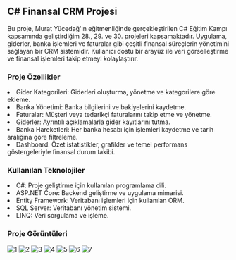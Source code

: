 <h2>C# Finansal CRM Projesi</h2>
Bu proje, Murat Yücedağ'ın eğitmenliğinde gerçekleştirilen C# Eğitim Kampı kapsamında geliştirdiğim 28., 29. ve 30. projeleri kapsamaktadır. Uygulama, giderler, banka işlemleri ve faturalar gibi çeşitli finansal süreçlerin yönetimini sağlayan bir CRM sistemidir. Kullanıcı dostu bir arayüz ile veri görselleştirme ve finansal işlemleri takip etmeyi kolaylaştırır.
<h3>Proje Özellikler</h3>

<li>Gider Kategorileri: Giderleri oluşturma, yönetme ve kategorilere göre ekleme.</li>
<li>Banka Yönetimi: Banka bilgilerini ve bakiyelerini kaydetme.</li>
<li>Faturalar: Müşteri veya tedarikçi faturalarını takip etme ve yönetme.</li>
<li>Giderler: Ayrıntılı açıklamalarla gider kayıtlarını tutma.</li>
<li>Banka Hareketleri: Her banka hesabı için işlemleri kaydetme ve tarih aralığına göre filtreleme.</li>
<li>Dashboard: Özet istatistikler, grafikler ve temel performans göstergeleriyle finansal durum takibi.</li>


<h3>Kullanılan Teknolojiler</h3>
<li>C#: Proje geliştirme için kullanılan programlama dili.</li>
<li>ASP.NET Core: Backend geliştirme ve uygulama mimarisi.</li>
<li>Entity Framework: Veritabanı işlemleri için kullanılan ORM.</li>
<li>SQL Server: Veritabanı yönetim sistemi.</li>
<li>LINQ: Veri sorgulama ve işleme.</li>

<h3>Proje Görüntüleri</h3>

![1](https://github.com/user-attachments/assets/627867a5-f07e-481f-9cde-6475f235af8b)
![2](https://github.com/user-attachments/assets/e79acac5-ce5e-47a5-9c9c-9646eb4e2955)
![3](https://github.com/user-attachments/assets/9bf6d839-9487-42cf-a45e-5773fa7b4afb)
![4](https://github.com/user-attachments/assets/95272319-4e42-4dd4-89f2-a39c12f148a8)
![5](https://github.com/user-attachments/assets/96d5daf0-4439-464c-b7b5-3da78ee0867e)
![6](https://github.com/user-attachments/assets/7f4c2b3a-bbda-4ca8-a53f-a134329751dc)
![7](https://github.com/user-attachments/assets/28366af7-4db8-4181-9784-cb861da731e8)






